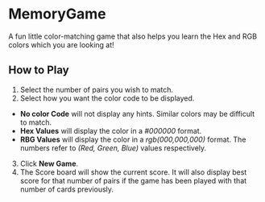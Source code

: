 # MemoryGame
A fun little color-matching game that also helps you learn the Hex and RGB colors which you are looking at!
## How to Play
1. Select the number of pairs you wish to match.
2. Select how you want the color code to be displayed.
  - **No color Code** will not display any hints. Similar colors may be difficult to match.
  - **Hex Values** will display the color in a *#000000* format.
  - **RBG Values** will display the color in a *rgb(000,000,000)* format. The numbers refer to *(Red, Green, Blue)* values respectively.
3. Click **New Game**.
4. The Score board will show the current score. It will also display best score for that number of pairs if the game has been played with that number of cards previously.
